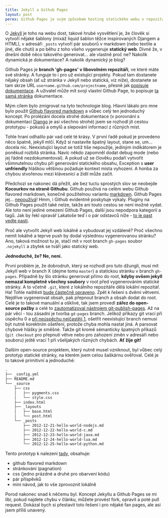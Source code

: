 ```yaml
---
title: Jekyll a Github Pages
layout: post
perex: Github Pages je svým způsobem hosting statického webu v repozitáři. Kouzlo tohoto hostingu spočívá v podpoře Jekyll, generátoru statických stránek využitelným pro jednoduchý blog. Výzva přijata a zmigrováno!
---
```

O [Jekyll](https://github.com/mojombo/jekyll) je toho na webu dost, takové hrubé vysvětlení je, že člověk si vytvoří nějaké šablony (mixáž liquid šablon těžce inspirovaných Djangem a HTML), v adresáři ```_posts``` vytvoří pár souborů v markdown (nebo textile a jiné, dle chuti) a po běhu z toho všeho vygeneruje **statický web**. Divné že, v dnešní době něco takového generovat... ale vlastně proč ne? Nakolik dynamická je dokumentace? A nakolik dynamický je blog?

Github Pages je **branch 'gh-pages' v libovolném repozitáři**, ve které máte své stránky. A funguje to i pro už existující projekty. Pokud tam dostanete nějaký obsah (ať už stránka v Jekyll nebo statická, viz niže), dostanete se tam skrze URL ```username.github.com/projectname```, přesně jak [popisuje dokumentace](https://help.github.com/articles/user-organization-and-project-pages). A uživatel může mít svoji vlastní Github Page, to popisuje [ta samá stránka](https://help.github.com/articles/user-organization-and-project-pages) dokumentace.

Mým cílem bylo zmigrovat na tyto technologie blog. Hlavní lákalo pro mne bylo použít [Github flavored markdown](http://github.github.com/github-flavored-markdown/) a vůbec celý ten jednoduchý koncept. Po prolézání docela strohé dokumentace (v porovnání s dokumentací [Django](https://www.djangoproject.com/) je asi všechno strohé) jsem se rozhodl jít cestou prototypu - pokusů a omylů a slepování informací z různých míst. 

Tohle hraní odhalilo pár vad celé té krásy. V první řadě pokud je provedeno něco špatně, jekyll mlčí. Když si nastavíte špatný layout, stane se, um... docela nic. Neexistující layout se totiž tiše nepoužije, jediným indikátorem je poněkud rozbitá stránka. Navíc někdo zapomněl dodat debug mode (nebo jej řádně nezdokumentoval). A pokud už se člověku podaří vytvořit všimnutelnou chybu při generování statického obsahu, Exception s **user unfriendly** hláškou většinou požaduje kontext místa vyhození. A honba za chybou stvořenou mezi klávesnicí a židlí může začít.

Předchozí se nakonec dá přežít, ale bez tuctu sprostých slov se neobejde **Kocourkov na straně Githubu**. Github používá na celém webu Github flavored markdown, konečně použitelnou variantu [markdown](http://daringfireball.net/projects/markdown/). Github Pages jej... [nepoužívá](http://stackoverflow.com/questions/10759577/underscore-issues-jekyll-redcarpet-github-flavored-markdown)! Hmm, i Github evidentně poskytuje výkaly. Pluginy na Github Pages použít také nelze, takže ani touto cestou se není možné vydat. Ale toto není jediné omezení Github Pages, další jsou nepodpora kategorií a tagů. Jak by řekl opravář Lakatoše teď i o pár odstavců níže - [to je past vedle pasti](http://milujipraci.cz/sfx/past-vedle-pasti-pico.mp3).

Proč ale vytvořit Jekyll web lokálně a vybudovat jej vzdáleně? Proč všechno nemít lokálně a teprve push by dodal výslednou vygenerovanou stránku? Ano, taková možnost tu je, stačí mít v root branch ```gh-pages``` soubor ```.nojekyll``` a zbytek se tváří jako statický web. 

**Jednoduché, že? Ne, není.**

První problém je, že dobrodruh, který se rozhodl pro tuto džungli, musí mít Jekyll web v branch X (dejme tomu ```master```) a statickou stránku v branch ```gh-pages```. Případně by šlo stránku generovat přímo do root, **kdyby ovšem jekyll nemazal kompletně všechny soubory** v root před vygenerováním statické stránky. A to včetně ```.git```, které z lokálního repozitáře dělá lokální repozitář. Ha! Tohle naštěstí [bude částečně opraveno](https://github.com/mojombo/jekyll/issues/534). Zpět k řešení s dvěmi větvemi. Nejdříve vygenerovat obsah, pak přepnout branch a obsah dodat do root. Celé je to takové manuální a ošklivé, tak jsem provedl **zářez do open-source pažby** a celé to [zautomatizoval nástrojem git-publish-pages](https://github.com/prost87/git-publish-pages). Až na pár věcí - tou zásadní je tvorba ```gd-pages``` branch. Jelikož příkazy git vrací při úspěchu 0 a [při neúspěchu nejčastěji 1](http://stackoverflow.com/a/4918002), ošetřit neexistující branch nemusí být nutně korektním ošetření, protože chyba mohla nastat jiná. A parsovat chybové hlášky je směšné. Takže git kromě sémanticky špatných příkazů (```git checkout``` pro přepnutí větve nebo pro zahození změn v adresáři nebo souboru) ještě vrací 1 při všelijakých různých chybách. **<ironie>Ať žije git!</ironie>**

Dalším open-source projektem, který nutně musel vzniknout, byl vůbec celý prototyp statické stránky, na kterém jsem celou šaškárnu ověřoval. Celé je to takové primitivní a jednoduché:

```bash
.
├── _config.yml
├── README.md
└── _source
    ├── css
    │   ├── pygments.css
    │   └── style.css
    ├── index.html
    ├── _layouts
    │   ├── base.html
    │   └── post.html
    └── _posts
        ├── 2012-12-21-hello-world-nodejs.md
        ├── 2012-12-22-hello-world-c.md
        ├── 2012-12-23-hello-world-java.md
        ├── 2012-12-24-hello-world-lua.md
        └── 2012-12-25-hello-world-python.md
```

Tento prototyp k nalezení [tady](http://prost87.github.com/github-pages-jekyll-example), obsahuje:

* github flavored markdown
* stránkování (pagnation)
* css (jedno prázdné a druhé pro obarvení kódu)
* pár příspěvků
* mini návod, jak to vše zprovoznit lokálně

Porod nakonec snad k něčemu byl. Koncept Jekyllu a Github Pages se mi líbí, pokud najdete chybu v článku, můžete provést fork, opravit a poté pull request. Dokázal bych si přestavit toto řešení i pro nějaké fan pages, ale asi jsem příliš unavený.
